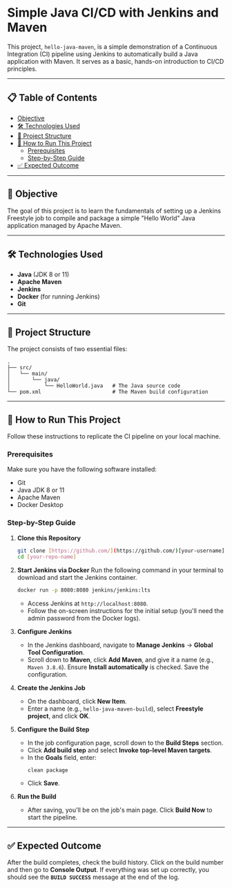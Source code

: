 # Simple Java CI/CD with Jenkins and Maven

This project, `hello-java-maven`, is a simple demonstration of a Continuous Integration (CI) pipeline using Jenkins to automatically build a Java application with Maven. It serves as a basic, hands-on introduction to CI/CD principles.

---

## 📋 Table of Contents
- [Objective](#objective)
- [🛠️ Technologies Used](#️-technologies-used)
- [📂 Project Structure](#-project-structure)
- [🚀 How to Run This Project](#-how-to-run-this-project)
  - [Prerequisites](#prerequisites)
  - [Step-by-Step Guide](#step-by-step-guide)
- [✅ Expected Outcome](#-expected-outcome)

---

## 🎯 Objective

The goal of this project is to learn the fundamentals of setting up a Jenkins Freestyle job to compile and package a simple "Hello World" Java application managed by Apache Maven.

---

## 🛠️ Technologies Used
* **Java** (JDK 8 or 11)
* **Apache Maven**
* **Jenkins**
* **Docker** (for running Jenkins)
* **Git**

---

## 📂 Project Structure
The project consists of two essential files:
```
.
├── src/
│   └── main/
│       └── java/
│           └── HelloWorld.java   # The Java source code
└── pom.xml                       # The Maven build configuration
```

---

## 🚀 How to Run This Project

Follow these instructions to replicate the CI pipeline on your local machine.

### Prerequisites
Make sure you have the following software installed:
* Git
* Java JDK 8 or 11
* Apache Maven
* Docker Desktop

### Step-by-Step Guide

1.  **Clone this Repository**
    ```sh
    git clone [https://github.com/](https://github.com/)[your-username]/[your-repo-name].git
    cd [your-repo-name]
    ```

2.  **Start Jenkins via Docker**
    Run the following command in your terminal to download and start the Jenkins container.
    ```sh
    docker run -p 8080:8080 jenkins/jenkins:lts
    ```
    - Access Jenkins at `http://localhost:8080`.
    - Follow the on-screen instructions for the initial setup (you'll need the admin password from the Docker logs).

3.  **Configure Jenkins**
    - In the Jenkins dashboard, navigate to **Manage Jenkins** → **Global Tool Configuration**.
    - Scroll down to **Maven**, click **Add Maven**, and give it a name (e.g., `Maven 3.8.6`). Ensure **Install automatically** is checked. Save the configuration.

4.  **Create the Jenkins Job**
    - On the dashboard, click **New Item**.
    - Enter a name (e.g., `hello-java-maven-build`), select **Freestyle project**, and click **OK**.

5.  **Configure the Build Step**
    - In the job configuration page, scroll down to the **Build Steps** section.
    - Click **Add build step** and select **Invoke top-level Maven targets**.
    - In the **Goals** field, enter:
      ```
      clean package
      ```
    - Click **Save**.

6.  **Run the Build**
    - After saving, you'll be on the job's main page. Click **Build Now** to start the pipeline.

---

## ✅ Expected Outcome

After the build completes, check the build history. Click on the build number and then go to **Console Output**. If everything was set up correctly, you should see the **`BUILD SUCCESS`** message at the end of the log.
